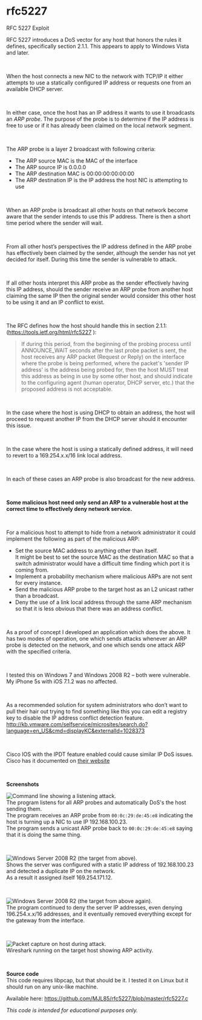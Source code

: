# rfc5227
RFC 5227 Exploit

RFC 5227 introduces a DoS vector for any host that honors the rules it defines, specifically section 2.1.1.  This appears to apply to Windows Vista and later.
  
&nbsp;
  
When the host connects a new NIC to the network with TCP/IP it either attempts to use a statically configured IP address or requests one from an available DHCP server.
  
&nbsp;
  
In either case, once the host has an IP address it wants to use it broadcasts an *ARP probe*.  The purpose of the probe is to determine if the IP address is free to use or if it has already been claimed on the local network segment.
  
&nbsp;
  
The ARP probe is a layer 2 broadcast with following criteria:  

* The ARP source MAC is the MAC of the interface
* The ARP source IP is 0.0.0.0
* The ARP destination MAC is 00:00:00:00:00:00
* The ARP destination IP is the IP address the host NIC is attempting to use
  
&nbsp;
  
When an ARP probe is broadcast all other hosts on that network become aware that the sender intends to use this IP address.  There is then a short time period where the sender will wait.
  
&nbsp;
  
From all other host’s perspectives the IP address defined in the ARP probe has effectively been claimed by the sender, although the sender has not yet decided for itself.  During this time the sender is vulnerable to attack.
  
&nbsp;
  
If all  other hosts interpret this ARP probe as the sender effectively having this IP address, should the sender receive an ARP probe from another host claiming the same IP then the original sender would consider this other host to be using it and an IP conflict to exist.
  
&nbsp;
  
The RFC defines how the host should handle this in section 2.1.1: (https://tools.ietf.org/html/rfc5227 ):  
> If during this period, from the beginning of the probing process
> until ANNOUNCE_WAIT seconds after the last probe packet is sent, the
> host receives any ARP packet (Request *or* Reply) on the interface
> where the probe is being performed, where the packet's 'sender IP
> address' is the address being probed for, then the host MUST treat
> this address as being in use by some other host, and should indicate
> to the configuring agent (human operator, DHCP server, etc.) that the
> proposed address is not acceptable.
  
&nbsp;
  
In the case where the host is using DHCP to obtain an address, the host will proceed to request another IP from the DHCP server should it encounter this issue.
  
&nbsp;
  
In the case where the host is using a statically defined address, it will need to revert to a 169.254.x.x/16 link local address.
  
&nbsp;
  
In each of these cases an ARP probe is also broadcast for the new address.
  
&nbsp;
  
**Some malicious host need only send an ARP to a vulnerable host at the correct time to effectively deny network service.**
  
&nbsp;
  
For a malicious host to attempt to hide from a network administrator it could implement the following as part of the malicious ARP:  

* Set the source MAC address to anything other than itself.  
It might be best to set the source MAC as the destination MAC so that a switch administrator would have a difficult time finding which port it is coming from.
* Implement a probability mechanism where malicious ARPs are not sent for every instance.
* Send the malicious ARP probe to the target host as an L2 unicast rather than a broadcast.
* Deny the use of a link local address through the same ARP mechanism so that it is less obvious that there was an address conflict.
  
&nbsp;
  
As a proof of concept I developed an application which does the above.  It has two modes of operation, one which sends attacks whenever an ARP probe is detected on the network, and one which sends one attack ARP with the specified criteria.
  
&nbsp;
  
I tested this on Windows 7 and Windows 2008 R2 – both were vulnerable.  My iPhone 5s with iOS 7.1.2 was no affected.
  
&nbsp;
  
As a recommended solution for system administrators who don’t want to pull their hair out trying to find something like this you can edit a registry key to disable the IP address conflict detection feature.  
http://kb.vmware.com/selfservice/microsites/search.do?language=en_US&cmd=displayKC&externalId=1028373
  
&nbsp;
  
Cisco IOS with the IPDT feature enabled could cause similar IP DoS issues.  Cisco has it documented on [their website](http://www.cisco.com/c/en/us/support/docs/ios-nx-os-software/8021x/116529-problemsolution-product-00.html)
  
&nbsp;
  
**Screenshots**  

![Command line showing a listening attack.](https://github.com/MJL85/rfc5227/blob/master/Demo1.jpg)  
The program listens for all ARP probes and automatically DoS's the host sending them.  
The program receives an ARP probe from `00:0c:29:de:45:e8` indicating the host is turning up a NIC to use IP 192.168.100.23.  
The program sends a unicast ARP probe back to `00:0c:29:de:45:e8` saying that it is doing the same thing.  
  
&nbsp;
  
![Windows Server 2008 R2 (the target from above).](https://github.com/MJL85/rfc5227/blob/master/Demo2.jpg)  
Shows the server was configured with a static IP address of 192.168.100.23 and detected a duplicate IP on the network.  
As a result it assigned itself 169.254.171.12.
  
&nbsp;
  
![Windows Server 2008 R2 (the target from above again).](https://github.com/MJL85/rfc5227/blob/master/Demo3.jpg)  
The program continued to deny the server IP addresses, even denying 196.254.x.x/16 addresses, and it eventually removed everything except for the gateway from the interface.
  
&nbsp;
  
![Packet capture on host during attack.](https://github.com/MJL85/rfc5227/blob/master/Demo4.jpg)  
Wireshark running on the target host showing ARP activity.
  
&nbsp;
  
**Source code**  
This code requires libpcap, but that should be it.  I tested it on Linux but it should run on any unix-like machine.  
  
Available here: https://github.com/MJL85/rfc5227/blob/master/rfc5227.c
  
*This code is intended for educational purposes only.*
